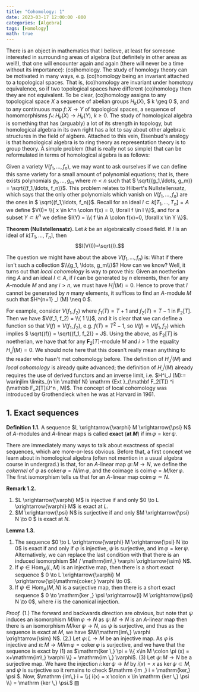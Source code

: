 ```yaml
---
title: "Cohomology: 1"
date: 2023-03-17 12:00:00 -800
categories: [Algebra]
tags: [Homology]
math: true
---
```


There is an object in mathematics that I believe, at least for someone interested in surrounding areas of algebra (but definitely in other areas as well!), that one will encounter again and again (there will never be a time without its importance): (co)homology. The study of homology theory can be motivated in many ways, e.g. (co)homology being an invariant attached to a topological spaces. That is, (co)homology are invariant under homotopy equivalence, so if two topological spaces have different (co)homology then they are not equivalent. To be clear, (co)homology assigns to any topological space $X$ a sequence of abelian groups $H_k (X)$, $ k \geq 0 $, and to any continuous map $f \colon X \to Y$ of topological spaces, a sequence of homomorphisms $f_\ast \colon H_k (X) \to H_k (Y)$, $k \geq 0$. The study of homological algebra is something that has (arguably) a lot of its strength in topology, but homological algebra in its own right has a lot to say about other algebraic structures in the field of algbera. Attached to this vein, Eisenbud's analogy is that homological algebra is to ring theory as representation theory is to group theory. A simple problem (that is really not so simple) that can be reformulated in terms of homological algebra is as follows:


Given a variety $V(f_1, \ldots, f_n)$, we may want to ask ourselves if we can define this same variety for a small amount of polynomial equations; that is, there exists polynomials $g_1, \ldots, g_m$ where $m <n$ such that $ \sqrt{(g_1,\ldots, g_m)} = \sqrt{(f_1,\ldots, f_n)}$. This problem relates to Hilbert's Nullstellensatz, which says that the only other polynomials which vanish on $V(f_1,\ldots, f_n)$ are the ones in $ \sqrt{(f_1,\ldots, f_n)}$. Recall for an ideal $I \subset k[T_1, \ldots, T_n] =A$ we define $V(I)= \\{ x \in k^n \colon f(x) = 0, \forall f \in I \\}$, and for a subset $Y \subset k^n$ we define $I(Y) = \\{ f \in A \colon f(x)=0, \forall x \in Y \\}$.


 **Theorem (Nullstellensatz).** Let $k$ be an algebraically closed field. If $I$ is an ideal of $k[T_1, \ldots, T_n]$, then $$I(V(I))=\sqrt{I}.$$


 The question we might have about the above $V(f_1,\ldots, f_n)$ is: What if there isn't such a collection $\\{g_1, \ldots, g_m\\}$? How can we know? Well, it turns out that *local cohomology* is way to prove this: Given an noetherian ring $A$ and an ideal $I \subset A$, if $I$ can be generated by $n$ elements, then for any $A$-module $M$ and any $i >n$, we must have $H^i_I(M)=0$. Hence to prove that $I$ cannot be generated by $n$ many elements, it suffices to find an $A$-module $M$ such that $H^{n+1} _I (M) \neq 0 $. 


For example, consider $V(f_1, f_2)$ where $f_1 (T)= T+1$ and $f_2 (T) = T-1$ in $\mathbf F_2 [T]$. Then we have $V(f_1, f_2) = \\{ 1 \\}$, and it is clear that we can define a function so that $V(f) = V(f_1, f_2)$, e.g. $f(T) = T^2-1$, so $V(f) = V(f_1, f_2)$ which implies $ \sqrt{(f)} = \sqrt{(f_1, f_2)} = J$. Using the above, as $\mathbf F_2[T]$ is noetherian, we have that for any $\mathbf F_2[T]$-module $M$ and $i > 1$ the equality $H^i_J(M) = 0$. We should note here that this doesn't really mean anything to the reader who hasn't met cohomology before. The definition of $H^i_J(M)$ and *local cohomology* is already quite advanced; the definition of $H^i_J (M)$ already requires the use of derived functors and an inverse limit, i.e. $H^i_J (M):= \varinjlim \limits_{n \in \mathbf  N} \mathrm {Ext }_{\mathbf F_2[T]} ^i (\mathbb F_2[T]/J^n , M)$. The concept of local cohomology was introduced by Grothendieck when he was at Harvard in $1961$.

## 1. Exact sequences


**Definition 1.1.** A sequence $L \xrightarrow{\varphi}  M \xrightarrow{\psi} N$ of $A$-modules and $A$-linear maps is called **exact** (**at $M$**) if $\mathrm{im \,}  \varphi = \mathrm{ker \, } \psi$.

There are immediately many ways to talk about exactness of special sequences, which are more-or-less obvious. Before that, a first concept we learn about in homological algebra (often not mention in a usual algebra course in undergrad.) is that, for an $A$-linear map $\varphi \colon M \to N$, we define the *cokernel* of $\varphi$ as $\mathrm {coker\,}\varphi = N/\mathrm{im \,} \varphi$, and the coimage is $\mathrm{coim\,} \varphi = M/\mathrm{ker\,}\varphi$. The first isomorphism tells us that for an $A$-linear map $\mathrm {coim \,} \varphi\simeq N$. 

**Remark 1.2.** 
1. $L \xrightarrow{\varphi} M$ is injective if and only $0 \to L   \xrightarrow{\varphi} M$ is exact at $L$.
2. $M \xrightarrow{\psi} N$ is surjective if and only $M   \xrightarrow{\psi} N \to 0 $ is exact at $N$.

**Lemma 1.3.** 
1. The sequence $0 \to L  \xrightarrow{\varphi}  M \xrightarrow{\psi} N \to 0$ is exact if and only if $\varphi$ is injective, $\psi$ is surjective, and $\mathrm {im \, } \varphi = \mathrm {ker \, } \psi$. Alternatively, we can replace the last condition with that there is an induced isomorphism $M / \mathrm{im\,} \varphi \xrightarrow{\sim} N$.
2. If $\varphi \in \mathrm {Hom}_A (L,M)$ is an injective map, then there is a short exact sequence $ 0 \to L \xrightarrow{\varphi} M \xrightarrow{\pi}\mathrm{coker\,} \varphi \to 0$.
3. If $\psi \in \mathrm{Hom}_A(M,N)$ is a surjective map, then there is a short exact sequence $ 0 \to \mathrm{ker \,} \psi \xrightarrow{i} M \xrightarrow{\psi} N \to 0$, where $i$ is the canonical injection.

*Proof.* (1.) The forward and backwards direction are obvious, but note that $\psi$ induces an isomorphism $M / \mathrm {im \,}\varphi \to N$ as $\psi\colon M \to N$ is an $A$-linear map then there is an isomorphism $M/\mathrm{ker\,}\psi \to N$, as $\psi$ is surjective, and thus as the sequence is exact at $M$, we have $M/\mathrm{im\,} \varphi \xrightarrow{\sim} N$. (2.) Let $\varphi \colon L \to M$ be an injective map. As $\varphi$ is injective and $\pi \colon M \to M/\mathrm {im \, } \varphi = \mathrm{coker \, } \varphi$ is surjective, and we have that the sequence is exact by (1) as $\mathrm{ker \,} \pi = \\{ x\in M \colon \pi (x) = x+\mathrm{im\,} \varphi \\} = \mathrm{im \,} \varphi$. (3) Let $\psi \colon M \to N$ be a surjective map. We have the injection $i \colon \mathrm {ker \,} \psi \to M$ by $i(x) = x$ as $\mathrm {ker \,}   \psi  \subset M$, and $\psi$ is surjective so it remains to check $\mathrm {im \,} i = \mathrm{ker\,} \psi $. Now, $\mathrm {im\,} i = \\{ i(x) = x \colon x \in \mathrm {ker \,} \psi \\} = \mathrm {ker \,} \psi.$ ▨